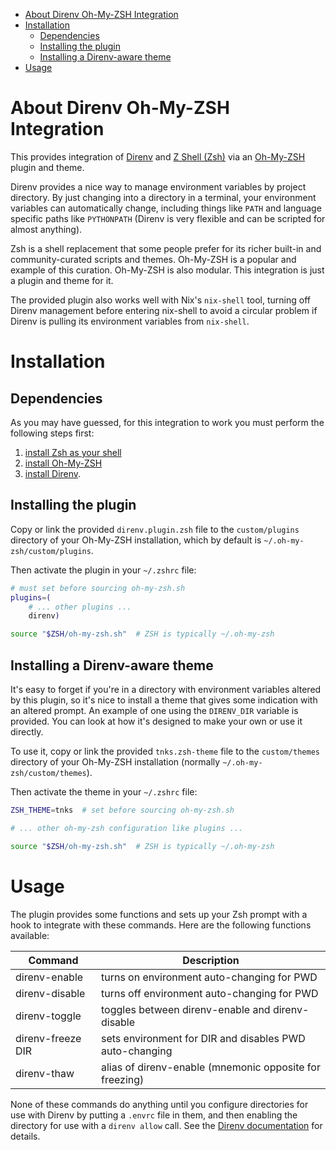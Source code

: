 - [About Direnv Oh-My-ZSH Integration](#sec-1)
- [Installation](#sec-2)
  - [Dependencies](#sec-2-1)
  - [Installing the plugin](#sec-2-2)
  - [Installing a Direnv-aware theme](#sec-2-3)
- [Usage](#sec-3)


# About Direnv Oh-My-ZSH Integration<a id="sec-1"></a>

This provides integration of [Direnv](https://direnv.net/) and [Z Shell (Zsh)](https://www.zsh.org/) via an [Oh-My-ZSH](https://ohmyz.sh) plugin and theme.

Direnv provides a nice way to manage environment variables by project directory. By just changing into a directory in a terminal, your environment variables can automatically change, including things like `PATH` and language specific paths like `PYTHONPATH` (Direnv is very flexible and can be scripted for almost anything).

Zsh is a shell replacement that some people prefer for its richer built-in and community-curated scripts and themes. Oh-My-ZSH is a popular and example of this curation. Oh-My-ZSH is also modular. This integration is just a plugin and theme for it.

The provided plugin also works well with Nix's `nix-shell` tool, turning off Direnv management before entering nix-shell to avoid a circular problem if Direnv is pulling its environment variables from `nix-shell`.

# Installation<a id="sec-2"></a>

## Dependencies<a id="sec-2-1"></a>

As you may have guessed, for this integration to work you must perform the following steps first:

1.  [install Zsh as your shell](https://github.com/robbyrussell/oh-my-zsh/wiki/Installing-ZSH)
2.  [install Oh-My-ZSH](https://github.com/robbyrussell/oh-my-zsh#manual-installation)
3.  [install Direnv](https://github.com/direnv/direnv#install).

## Installing the plugin<a id="sec-2-2"></a>

Copy or link the provided `direnv.plugin.zsh` file to the `custom/plugins` directory of your Oh-My-ZSH installation, which by default is `~/.oh-my-zsh/custom/plugins`.

Then activate the plugin in your `~/.zshrc` file:

```zsh
# must set before sourcing oh-my-zsh.sh
plugins=(
    # ... other plugins ...
    direnv)

source "$ZSH/oh-my-zsh.sh"  # ZSH is typically ~/.oh-my-zsh
```

## Installing a Direnv-aware theme<a id="sec-2-3"></a>

It's easy to forget if you're in a directory with environment variables altered by this plugin, so it's nice to install a theme that gives some indication with an altered prompt. An example of one using the `DIRENV_DIR` variable is provided. You can look at how it's designed to make your own or use it directly.

To use it, copy or link the provided `tnks.zsh-theme` file to the `custom/themes` directory of your Oh-My-ZSH installation (normally `~/.oh-my-zsh/custom/themes`).

Then activate the theme in your `~/.zshrc` file:

```zsh
ZSH_THEME=tnks  # set before sourcing oh-my-zsh.sh

# ... other oh-my-zsh configuration like plugins ...

source "$ZSH/oh-my-zsh.sh"  # ZSH is typically ~/.oh-my-zsh
```

# Usage<a id="sec-3"></a>

The plugin provides some functions and sets up your Zsh prompt with a hook to integrate with these commands. Here are the following functions available:

| Command           | Description                                             |
|----------------- |------------------------------------------------------- |
| direnv-enable     | turns on environment auto-changing for PWD              |
| direnv-disable    | turns off environment auto-changing for PWD             |
| direnv-toggle     | toggles between direnv-enable and direnv-disable        |
| direnv-freeze DIR | sets environment for DIR and disables PWD auto-changing |
| direnv-thaw       | alias of direnv-enable (mnemonic opposite for freezing) |

None of these commands do anything until you configure directories for use with Direnv by putting a `.envrc` file in them, and then enabling the directory for use with a `direnv allow` call. See the [Direnv documentation](https://direnv.net/) for details.
